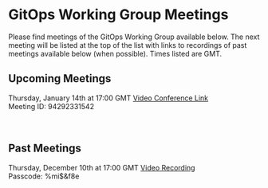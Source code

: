 # GitOps Working Group Meetings
Please find meetings of the GitOps Working Group available below. The next meeting will be listed at the top of the list with links to recordings of past meetings available below (when possible). Times listed are GMT.

## Upcoming Meetings
Thursday, January 14th at 17:00 GMT
[Video Conference Link](https://weaveworks.zoom.us/j/94292331542)<br>
Meeting ID: 94292331542
<br><br><br>

## Past Meetings
Thursday, December 10th at 17:00 GMT
[Video Recording](https://weaveworks.zoom.us/rec/share/jyagKQsL7irvi1pF-RHzrrwH-Sqa59wNnBK0F2H8QYBo_rxJZOXMO-5j5CwUgKiK.9cl0var5BN-z0qrI)<br>
Passcode: %mi$&f8e
